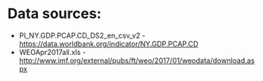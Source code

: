 # Data sources:

* PI_NY.GDP.PCAP.CD_DS2_en_csv_v2 - https://data.worldbank.org/indicator/NY.GDP.PCAP.CD
* WEOApr2017all.xls - http://www.imf.org/external/pubs/ft/weo/2017/01/weodata/download.aspx

